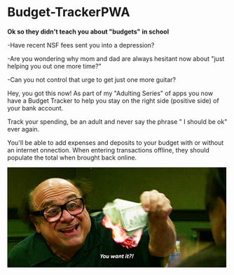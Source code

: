 # Budget-TrackerPWA

**Ok so they didn't teach you about "budgets" in school**

-Have recent NSF fees sent you into a depression?

-Are you wondering why mom and dad are always hesitant now about "just helping you out one more time?"

-Can you not control that urge to get just one more guitar?

Hey, you got this now! 
As part of my "Adulting Series" of apps you now have a Budget Tracker to help you stay on the right side (positive side) of your bank account.

Track your spending, be an adult and never say the phrase " I should be ok" ever again.

You'll be able to add expenses and deposits to your budget with or without an internet onnection. When entering transactions offline, they should populate the total when brought back online.


![Image of Budget-TrackerPWA](https://github.com/miadugas/Budget-TrackerPWA/blob/master/public/assets/images/IMG_5866.gif)
